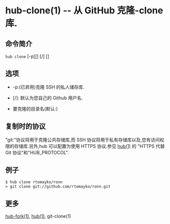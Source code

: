 # hub-clone(1) -- 从 GitHub 克隆-clone 库.

## 命令简介

`hub clone` [-p][<options>] [<USER>/]<REPOSITORY> [<DESTINA-
TION>]

## 选项

- -p:(已弃用)克隆 SSH 的私人储存库.

- [<USER>/]<REPOSITORY>: <USER>默认为您自己的 Github 用户名.

- <DESTINATION> 要克隆的目录名(默认:<REPOSITORY>)

## 复制时的协议

"git:"协议将用于克隆公共存储库,而 SSH 协议将用于私有存储库以及,您有访问权限的存储库.另外,hub 可以配置为使用 HTTPS 协议.参见 [hub(1)](hub.1.zh.md) 的 "HTTPS 代替 Git 协议"和"HUB_PROTOCOL".

## 例子

```
$ hub clone rtomayko/ronn
> git clone git://github.com/rtomayko/ronn.git
```

## 更多

[hub-fork(1)](hub-fork.1.zh.md), [hub(1)](hub.1.zh.md), git-clone(1)
